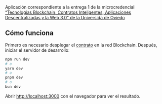 Aplicación correspondiente a la entrega 1 de la microcredencial [“Tecnologías Blockchain, Contratos Inteligentes, Aplicaciones Descentralizadas y la Web 3.0” de la Universida de Oviedo](https://www.uniovi.es/en/estudia/titulospropios/microcredenciales/oferta/-/asset_publisher/NCtkAT4jPSMb/content/id/10937457)

## Cómo funciona

Primero es necesario desplegar el [contrato](https://github.com/alfonsodou/contrato-subasta) en la red Blockchain.
Después, iniciar el servidor de desarrollo:

```bash
npm run dev
# o
yarn dev
# o
pnpm dev
# o
bun dev
```

Abrir [http://localhost:3000](http://localhost:3000) con el navegador para ver el resultado.
